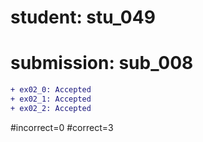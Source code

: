 # student: stu_049
# submission: sub_008

```diff
+ ex02_0: Accepted
+ ex02_1: Accepted
+ ex02_2: Accepted
```
#incorrect=0
#correct=3
